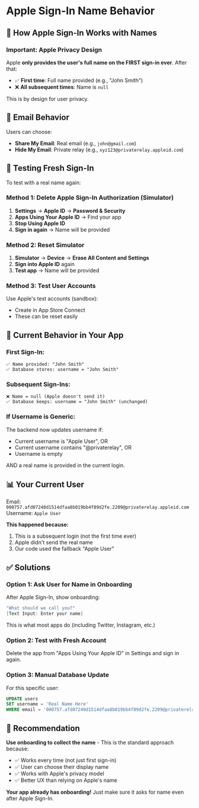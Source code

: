 # Apple Sign-In Name Behavior

## 🍎 **How Apple Sign-In Works with Names**

### **Important: Apple Privacy Design**

Apple **only provides the user's full name on the FIRST sign-in ever**. After that:
- ✅ **First time**: Full name provided (e.g., "John Smith")
- ❌ **All subsequent times**: Name is `null`

This is by design for user privacy.

## 📧 **Email Behavior**

Users can choose:
- **Share My Email**: Real email (e.g., `john@gmail.com`)
- **Hide My Email**: Private relay (e.g., `xyz123@privaterelay.appleid.com`)

## 🧪 **Testing Fresh Sign-In**

To test with a real name again:

### **Method 1: Delete Apple Sign-In Authorization (Simulator)**
1. **Settings** → **Apple ID** → **Password & Security**
2. **Apps Using Your Apple ID** → Find your app
3. **Stop Using Apple ID**
4. **Sign in again** → Name will be provided

### **Method 2: Reset Simulator**
1. **Simulator** → **Device** → **Erase All Content and Settings**
2. **Sign into Apple ID** again
3. **Test app** → Name will be provided

### **Method 3: Test User Accounts**
Use Apple's test accounts (sandbox):
- Create in App Store Connect
- These can be reset easily

## 🔧 **Current Behavior in Your App**

### **First Sign-In:**
```
✅ Name provided: "John Smith"
✅ Database stores: username = "John Smith"
```

### **Subsequent Sign-Ins:**
```
❌ Name = null (Apple doesn't send it)
✅ Database keeps: username = "John Smith" (unchanged)
```

### **If Username is Generic:**
The backend now updates username if:
- Current username is "Apple User", OR
- Current username contains "@privaterelay", OR
- Username is empty

AND a real name is provided in the current login.

## 📊 **Your Current User**

Email: `000757.afd07240d1514dfaa8b019bb4f89d2fe.2209@privaterelay.appleid.com`
Username: `Apple User`

**This happened because:**
1. This is a subsequent login (not the first time ever)
2. Apple didn't send the real name
3. Our code used the fallback "Apple User"

## ✅ **Solutions**

### **Option 1: Ask User for Name in Onboarding**
After Apple Sign-In, show onboarding:
```swift
"What should we call you?"
[Text Input: Enter your name]
```

This is what most apps do (including Twitter, Instagram, etc.)

### **Option 2: Test with Fresh Account**
Delete the app from "Apps Using Your Apple ID" in Settings and sign in again.

### **Option 3: Manual Database Update**
For this specific user:
```sql
UPDATE users 
SET username = 'Real Name Here' 
WHERE email = '000757.afd07240d1514dfaa8b019bb4f89d2fe.2209@privaterelay.appleid.com';
```

## 🎯 **Recommendation**

**Use onboarding to collect the name** - This is the standard approach because:
- ✅ Works every time (not just first sign-in)
- ✅ User can choose their display name
- ✅ Works with Apple's privacy model
- ✅ Better UX than relying on Apple's name

**Your app already has onboarding!** Just make sure it asks for name even after Apple Sign-In.

